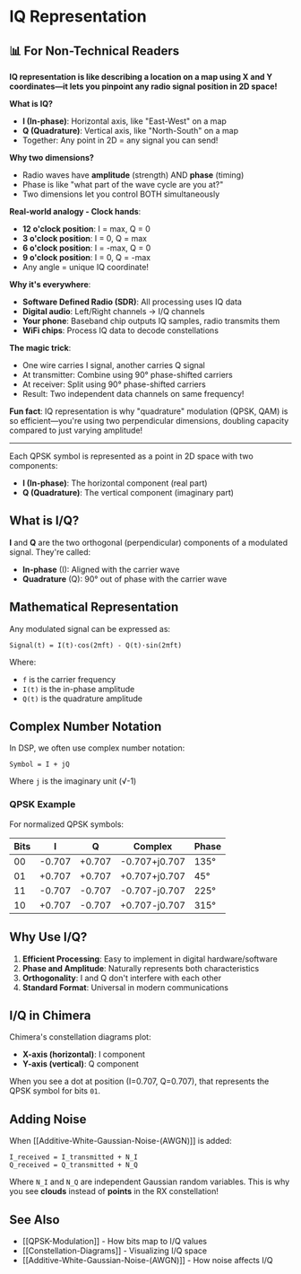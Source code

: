 # IQ Representation

## 📊 For Non-Technical Readers

**IQ representation is like describing a location on a map using X and Y coordinates—it lets you pinpoint any radio signal position in 2D space!**

**What is IQ?**
- **I (In-phase)**: Horizontal axis, like "East-West" on a map
- **Q (Quadrature)**: Vertical axis, like "North-South" on a map
- Together: Any point in 2D = any signal you can send!

**Why two dimensions?**
- Radio waves have **amplitude** (strength) AND **phase** (timing)
- Phase is like "what part of the wave cycle are you at?"
- Two dimensions let you control BOTH simultaneously

**Real-world analogy - Clock hands**:
- **12 o'clock position**: I = max, Q = 0
- **3 o'clock position**: I = 0, Q = max  
- **6 o'clock position**: I = -max, Q = 0
- **9 o'clock position**: I = 0, Q = -max
- Any angle = unique IQ coordinate!

**Why it's everywhere**:
- **Software Defined Radio (SDR)**: All processing uses IQ data
- **Digital audio**: Left/Right channels → I/Q channels
- **Your phone**: Baseband chip outputs IQ samples, radio transmits them
- **WiFi chips**: Process IQ data to decode constellations

**The magic trick**:
- One wire carries I signal, another carries Q signal
- At transmitter: Combine using 90° phase-shifted carriers
- At receiver: Split using 90° phase-shifted carriers
- Result: Two independent data channels on same frequency!

**Fun fact**: IQ representation is why "quadrature" modulation (QPSK, QAM) is so efficient—you're using two perpendicular dimensions, doubling capacity compared to just varying amplitude!

---

Each QPSK symbol is represented as a point in 2D space with two components:

- **I (In-phase)**: The horizontal component (real part)
- **Q (Quadrature)**: The vertical component (imaginary part)

## What is I/Q?

**I** and **Q** are the two orthogonal (perpendicular) components of a modulated signal. They're called:
- **In-phase** (I): Aligned with the carrier wave
- **Quadrature** (Q): 90° out of phase with the carrier wave

## Mathematical Representation

Any modulated signal can be expressed as:

```
Signal(t) = I(t)·cos(2πft) - Q(t)·sin(2πft)
```

Where:
- `f` is the carrier frequency
- `I(t)` is the in-phase amplitude
- `Q(t)` is the quadrature amplitude

## Complex Number Notation

In DSP, we often use complex number notation:

```
Symbol = I + jQ
```

Where `j` is the imaginary unit (√-1)

### QPSK Example

For normalized QPSK symbols:

| Bits | I | Q | Complex | Phase |
|------|---|---|---------|-------|
| 00 | -0.707 | +0.707 | -0.707+j0.707 | 135° |
| 01 | +0.707 | +0.707 | +0.707+j0.707 | 45° |
| 11 | -0.707 | -0.707 | -0.707-j0.707 | 225° |
| 10 | +0.707 | -0.707 | +0.707-j0.707 | 315° |

## Why Use I/Q?

1. **Efficient Processing**: Easy to implement in digital hardware/software
2. **Phase and Amplitude**: Naturally represents both characteristics
3. **Orthogonality**: I and Q don't interfere with each other
4. **Standard Format**: Universal in modern communications

## I/Q in Chimera

Chimera's constellation diagrams plot:
- **X-axis (horizontal)**: I component
- **Y-axis (vertical)**: Q component

When you see a dot at position (I=0.707, Q=0.707), that represents the QPSK symbol for bits `01`.

## Adding Noise

When [[Additive-White-Gaussian-Noise-(AWGN)]] is added:

```
I_received = I_transmitted + N_I
Q_received = Q_transmitted + N_Q
```

Where `N_I` and `N_Q` are independent Gaussian random variables. This is why you see **clouds** instead of **points** in the RX constellation!

## See Also

- [[QPSK-Modulation]] - How bits map to I/Q values
- [[Constellation-Diagrams]] - Visualizing I/Q space
- [[Additive-White-Gaussian-Noise-(AWGN)]] - How noise affects I/Q
